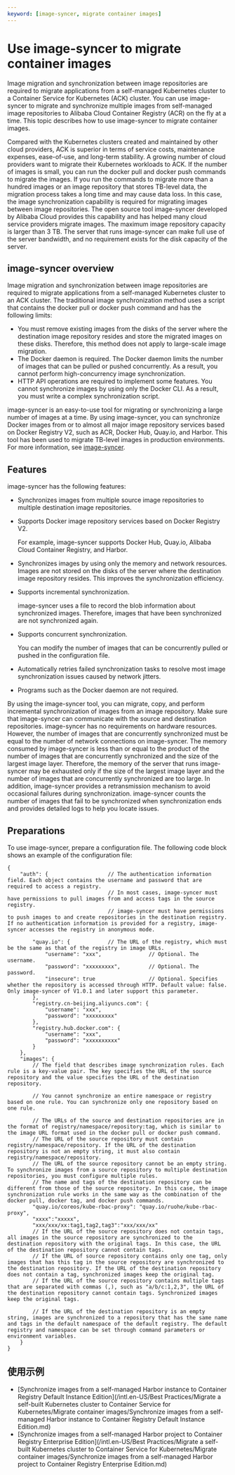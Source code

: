 ```yaml
---
keyword: [image-syncer, migrate container images]
---
```


# Use image-syncer to migrate container images

Image migration and synchronization between image repositories are required to migrate applications from a self-managed Kubernetes cluster to a Container Service for Kubernetes \(ACK\) cluster. You can use image-syncer to migrate and synchronize multiple images from self-managed image repositories to Alibaba Cloud Container Registry \(ACR\) on the fly at a time. This topic describes how to use image-syncer to migrate container images.

Compared with the Kubernetes clusters created and maintained by other cloud providers, ACK is superior in terms of service costs, maintenance expenses, ease-of-use, and long-term stability. A growing number of cloud providers want to migrate their Kubernetes workloads to ACK. If the number of images is small, you can run the docker pull and docker push commands to migrate the images. If you run the commands to migrate more than a hundred images or an image repository that stores TB-level data, the migration process takes a long time and may cause data loss. In this case, the image synchronization capability is required for migrating images between image repositories. The open source tool image-syncer developed by Alibaba Cloud provides this capability and has helped many cloud service providers migrate images. The maximum image repository capacity is larger than 3 TB. The server that runs image-syncer can make full use of the server bandwidth, and no requirement exists for the disk capacity of the server.

## image-syncer overview

Image migration and synchronization between image repositories are required to migrate applications from a self-managed Kubernetes cluster to an ACK cluster. The traditional image synchronization method uses a script that contains the docker pull or docker push command and has the following limits:

-   You must remove existing images from the disks of the server where the destination image repository resides and store the migrated images on these disks. Therefore, this method does not apply to large-scale image migration.
-   The Docker daemon is required. The Docker daemon limits the number of images that can be pulled or pushed concurrently. As a result, you cannot perform high-concurrency image synchronization.
-   HTTP API operations are required to implement some features. You cannot synchronize images by using only the Docker CLI. As a result, you must write a complex synchronization script.

image-syncer is an easy-to-use tool for migrating or synchronizing a large number of images at a time. By using image-syncer, you can synchronize Docker images from or to almost all major image repository services based on Docker Registry V2, such as ACR, Docker Hub, Quay.io, and Harbor. This tool has been used to migrate TB-level images in production environments. For more information, see [image-syncer](https://github.com/AliyunContainerService/image-syncer?spm=a2c6h.12873639.0.0.66b165a8HrkbnA).

## Features

image-syncer has the following features:

-   Synchronizes images from multiple source image repositories to multiple destination image repositories.
-   Supports Docker image repository services based on Docker Registry V2.

    For example, image-syncer supports Docker Hub, Quay.io, Alibaba Cloud Container Registry, and Harbor.

-   Synchronizes images by using only the memory and network resources. Images are not stored on the disks of the server where the destination image repository resides. This improves the synchronization efficiency.
-   Supports incremental synchronization.

    image-syncer uses a file to record the blob information about synchronized images. Therefore, images that have been synchronized are not synchronized again.

-   Supports concurrent synchronization.

    You can modify the number of images that can be concurrently pulled or pushed in the configuration file.

-   Automatically retries failed synchronization tasks to resolve most image synchronization issues caused by network jitters.
-   Programs such as the Docker daemon are not required.

By using the image-syncer tool, you can migrate, copy, and perform incremental synchronization of images from an image repository. Make sure that image-syncer can communicate with the source and destination repositories. image-syncer has no requirements on hardware resources. However, the number of images that are concurrently synchronized must be equal to the number of network connections on image-syncer. The memory consumed by image-syncer is less than or equal to the product of the number of images that are concurrently synchronized and the size of the largest image layer. Therefore, the memory of the server that runs image-syncer may be exhausted only if the size of the largest image layer and the number of images that are concurrently synchronized are too large. In addition, image-syncer provides a retransmission mechanism to avoid occasional failures during synchronization. image-syncer counts the number of images that fail to be synchronized when synchronization ends and provides detailed logs to help you locate issues.

## Preparations

To use image-syncer, prepare a configuration file. The following code block shows an example of the configuration file:

```
{
    "auth": {                   // The authentication information field. Each object contains the username and password that are required to access a registry.
                                // In most cases, image-syncer must have permissions to pull images from and access tags in the source registry.
                                // image-syncer must have permissions to push images to and create repositories in the destination registry. If no authentication information is provided for a registry, image-syncer accesses the registry in anonymous mode.

        "quay.io": {            // The URL of the registry, which must be the same as that of the registry in image URLs.
            "username": "xxx",               // Optional. The username.
            "password": "xxxxxxxxx",         // Optional. The password.
            "insecure": true                 // Optional. Specifies whether the repository is accessed through HTTP. Default value: false. Only image-syncer of V1.0.1 and later support this parameter.
        },
        "registry.cn-beijing.aliyuncs.com": {
            "username": "xxx",
            "password": "xxxxxxxxx"
        },
        "registry.hub.docker.com": {
            "username": "xxx",
            "password": "xxxxxxxxxx"
        }
    },
    "images": {
        // The field that describes image synchronization rules. Each rule is a key-value pair. The key specifies the URL of the source repository and the value specifies the URL of the destination repository.

        // You cannot synchronize an entire namespace or registry based on one rule. You can synchronize only one repository based on one rule.

        // The URLs of the source and destination repositories are in the format of registry/namespace/repository:tag, which is similar to the image URL format used in the docker pull or docker push command.
        // The URL of the source repository must contain registry/namespace/repository. If the URL of the destination repository is not an empty string, it must also contain registry/namespace/repository.
        // The URL of the source repository cannot be an empty string. To synchronize images from a source repository to multiple destination repositories, you must configure multiple rules.
        // The name and tags of the destination repository can be different from those of the source repository. In this case, the image synchronization rule works in the same way as the combination of the docker pull, docker tag, and docker push commands.
        "quay.io/coreos/kube-rbac-proxy": "quay.io/ruohe/kube-rbac-proxy",
        "xxxx":"xxxxx",
        "xxx/xxx/xx:tag1,tag2,tag3":"xxx/xxx/xx"
        // If the URL of the source repository does not contain tags, all images in the source repository are synchronized to the destination repository with the original tags. In this case, the URL of the destination repository cannot contain tags.
        // If the URL of source repository contains only one tag, only images that has this tag in the source repository are synchronized to the destination repository. If the URL of the destination repository does not contain a tag, synchronized images keep the original tag.
        // If the URL of the source repository contains multiple tags that are separated with commas (,), such as "a/b/c:1,2,3", the URL of the destination repository cannot contain tags. Synchronized images keep the original tags.

        // If the URL of the destination repository is an empty string, images are synchronized to a repository that has the same name and tags in the default namespace of the default registry. The default registry and namespace can be set through command parameters or environment variables.
    }     
}
```

## 使用示例

-   [Synchronize images from a self-managed Harbor instance to Container Registry Default Instance Edition](/intl.en-US/Best Practices/Migrate a self-built Kubernetes cluster to Container Service for Kubernetes/Migrate container images/Synchronize images from a self-managed Harbor instance to Container Registry Default Instance Edition.md)
-   [Synchronize images from a self-managed Harbor project to Container Registry Enterprise Edition](/intl.en-US/Best Practices/Migrate a self-built Kubernetes cluster to Container Service for Kubernetes/Migrate container images/Synchronize images from a self-managed Harbor project to Container Registry Enterprise Edition.md)

